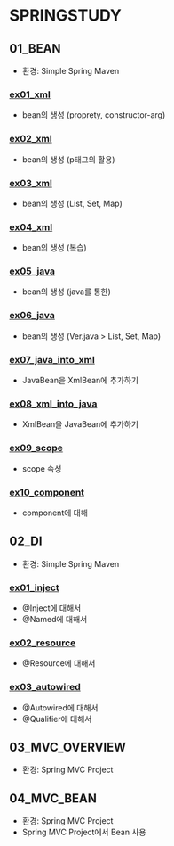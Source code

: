 # SPRINGSTUDY
## 01_BEAN
* 환경: Simple Spring Maven
### [ex01_xml](https://github.com/DAnomaly/ITKOREA_SpringFramework_SPRINGSTUDY/tree/main/01_BEAN/src/main/java/ex01_xml)
* bean의 생성 (proprety, constructor-arg)
### [ex02_xml](https://github.com/DAnomaly/ITKOREA_SpringFramework_SPRINGSTUDY/tree/main/01_BEAN/src/main/java/ex02_xml)
* bean의 생성 (p태그의 활용)
### [ex03_xml](https://github.com/DAnomaly/ITKOREA_SpringFramework_SPRINGSTUDY/tree/main/01_BEAN/src/main/java/ex03_xml)
* bean의 생성 (List, Set, Map)
### [ex04_xml](https://github.com/DAnomaly/ITKOREA_SpringFramework_SPRINGSTUDY/tree/main/01_BEAN/src/main/java/ex04_xml)
* bean의 생성 (복습)
### [ex05_java](https://github.com/DAnomaly/ITKOREA_SpringFramework_SPRINGSTUDY/tree/main/01_BEAN/src/main/java/ex05_java)
* bean의 생성 (java를 통한)
### [ex06_java](https://github.com/DAnomaly/ITKOREA_SpringFramework_SPRINGSTUDY/tree/main/01_BEAN/src/main/java/ex06_java)
* bean의 생성 (Ver.java > List, Set, Map)
### [ex07_java_into_xml](https://github.com/DAnomaly/ITKOREA_SpringFramework_SPRINGSTUDY/tree/main/01_BEAN/src/main/java/ex07_java_into_xml)
* JavaBean을 XmlBean에 추가하기
### [ex08_xml_into_java](https://github.com/DAnomaly/ITKOREA_SpringFramework_SPRINGSTUDY/tree/main/01_BEAN/src/main/java/ex08_xml_into_java)
* XmlBean을 JavaBean에 추가하기
### [ex09_scope](https://github.com/DAnomaly/ITKOREA_SpringFramework_SPRINGSTUDY/tree/main/01_BEAN/src/main/java/ex09_scope)
* scope 속성
### [ex10_component](https://github.com/DAnomaly/ITKOREA_SpringFramework_SPRINGSTUDY/tree/main/01_BEAN/src/main/java/ex10_component)
* component에 대해

## 02_DI
* 환경: Simple Spring Maven
### [ex01_inject](https://github.com/DAnomaly/ITKOREA_SpringFramework_SPRINGSTUDY/tree/main/02_DI/src/main/java/ex01_inject)
* @Inject에 대해서
* @Named에 대해서
### [ex02_resource](https://github.com/DAnomaly/ITKOREA_SpringFramework_SPRINGSTUDY/tree/main/02_DI/src/main/java/ex02_resource)
* @Resource에 대해서
### [ex03_autowired](https://github.com/DAnomaly/ITKOREA_SpringFramework_SPRINGSTUDY/tree/main/02_DI/src/main/java/ex03_autowired)
* @Autowired에 대해서
* @Qualifier에 대해서

## 03_MVC_OVERVIEW
* 환경: Spring MVC Project

## 04_MVC_BEAN
* 환경: Spring MVC Project
* Spring MVC Project에서 Bean 사용